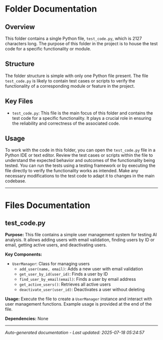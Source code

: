 # Folder Documentation

## Overview
This folder contains a single Python file, `test_code.py`, which is 2127 characters long. The purpose of this folder in the project is to house the test code for a specific functionality or module.

## Structure
The folder structure is simple with only one Python file present. The file `test_code.py` is likely to contain test cases or scripts to verify the functionality of a corresponding module or feature in the project.

## Key Files
- `test_code.py`: This file is the main focus of this folder and contains the test code for a specific functionality. It plays a crucial role in ensuring the reliability and correctness of the associated code.

## Usage
To work with the code in this folder, you can open the `test_code.py` file in a Python IDE or text editor. Review the test cases or scripts within the file to understand the expected behavior and outcomes of the functionality being tested. You can run the tests using a testing framework or by executing the file directly to verify the functionality works as intended. Make any necessary modifications to the test code to adapt it to changes in the main codebase.

---

# Files Documentation

## test_code.py

**Purpose:** This file contains a simple user management system for testing AI analysis. It allows adding users with email validation, finding users by ID or email, getting active users, and deactivating users.

**Key Components:**
- `UserManager`: Class for managing users
  - `add_user(name, email)`: Adds a new user with email validation
  - `get_user_by_id(user_id)`: Finds a user by ID
  - `find_user_by_email(email)`: Finds a user by email address
  - `get_active_users()`: Retrieves all active users
  - `deactivate_user(user_id)`: Deactivates a user without deleting

**Usage:** Execute the file to create a `UserManager` instance and interact with user management functions. Example usage is provided at the end of the file.

**Dependencies:** None

---
*Auto-generated documentation - Last updated: 2025-07-18 05:24:57*
